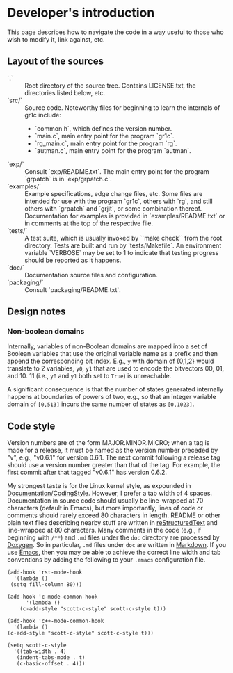 Developer's introduction
========================

This page describes how to navigate the code in a way useful to those who wish
to modify it, link against, etc.


Layout of the sources
---------------------

<dl>

<dt>`.`</dt>
<dd>Root directory of the source tree.  Contains LICENSE.txt, the directories
listed below, etc.</dd>

<dt>`src/`</dt>
<dd>Source code.  Noteworthy files for beginning to learn the internals of
gr1c include:
<ul>
  <li>`common.h`, which defines the version number.</li>
  <li>`main.c`, main entry point for the program `gr1c`.</li>
  <li>`rg_main.c`, main entry point for the program `rg`.</li>
  <li>`autman.c`, main entry point for the program `autman`.</li>
</ul></dd>

<dt>`exp/`</dt>
<dd>Consult `exp/README.txt`.  The main entry point for the program `grpatch` is
in `exp/grpatch.c`.</dd>

<dt>`examples/`</dt>
<dd>Example specifications, edge change files, etc.  Some files are intended for
use with the program `gr1c`, others with `rg`, and still others with `grpatch`
and `grjit`, or some combination thereof.  Documentation for examples is
provided in `examples/README.txt` or in comments at the top of the respective
file.</dd>

<dt>`tests/`</dt>
<dd>A test suite, which is usually invoked by ``make check`` from the root
directory.  Tests are built and run by `tests/Makefile`.  An environment
variable `VERBOSE` may be set to 1 to indicate that testing progress should be
reported as it happens.</dd>

<dt>`doc/`</dt>
<dd>Documentation source files and configuration.</dd>

<dt>`packaging/`</dt>
<dd>Consult `packaging/README.txt`.</dd>

</dl>


Design notes
------------

### Non-boolean domains

Internally, variables of non-Boolean domains are mapped into a set of Boolean
variables that use the original variable name as a prefix and then append the
corresponding bit index. E.g., `y` with domain of {0,1,2} would translate to 2
variables, `y0`, `y1` that are used to encode the bitvectors 00, 01, and 10. 11
(i.e., `y0` and `y1` both set to `True`) is unreachable.

A significant consequence is that the number of states generated internally
happens at boundaries of powers of two, e.g., so that an integer variable domain
of `[0,513]` incurs the same number of states as `[0,1023]`.


Code style
----------

Version numbers are of the form MAJOR.MINOR.MICRO; when a tag is made for a
release, it must be named as the version number preceded by "v", e.g., "v0.6.1"
for version 0.6.1.  The next commit following a release tag should use a version
number greater than that of the tag.  For example, the first commit after that
tagged "v0.6.1" has version 0.6.2.

My strongest taste is for the Linux kernel style, as expounded in
[Documentation/CodingStyle](http://lxr.linux.no/#linux+v3.8.8/Documentation/CodingStyle).
However, I prefer a tab width of 4 spaces.  Documentation in source code should
usually be line-wrapped at 70 characters (default in Emacs), but more
importantly, lines of code or comments should rarely exceed 80 characters in
length.  README or other plain text files describing nearby stuff are written in
[reStructuredText](http://docutils.sourceforge.net/rst.html) and line-wrapped at
80 characters.  Many comments in the code (e.g., if beginning with `/**`) and
`.md` files under the `doc` directory are processed by
[Doxygen](http://www.doxygen.org).  So in particular, `.md` files under `doc`
are written in [Markdown](http://daringfireball.net/projects/markdown/).  If you
use [Emacs](http://www.gnu.org/software/emacs/), then you may be able to achieve
the correct line width and tab conventions by adding the following to your
`.emacs` configuration file.

    (add-hook 'rst-mode-hook
      '(lambda ()
	 (setq fill-column 80)))

    (add-hook 'c-mode-common-hook
	      '(lambda ()
		(c-add-style "scott-c-style" scott-c-style t)))

    (add-hook 'c++-mode-common-hook
      '(lambda ()
	(c-add-style "scott-c-style" scott-c-style t)))

    (setq scott-c-style
      '((tab-width . 4)
       (indent-tabs-mode . t)
       (c-basic-offset . 4)))
